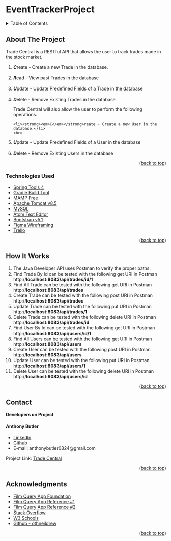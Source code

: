 # EventTrackerProject

<!-- PROJECT LOGO -->

<!-- TABLE OF CONTENTS -->

<details>
  <summary>Table of Contents</summary>
  <ul>
    <li>
      <a href="#about-the-project">About The Project</a>
  </ul>
  <ul>
    <li><a href="#technologies-used">Technologies Used</a></li>
  </ul>
  </li>
  <ul>
    <li><a href="#howitworks">How It Works</a></li>
  </ul>
  <ul>
    <li><a href="#contact">Contact</a></li>
  </ul>

  <ul>
    <li><a href="#acknowledgments">Acknowledgments</a></li>
  </ul>

</details>

<!-- ABOUT THE PROJECT -->

## About The Project

<p>Trade Central is a RESTful API that allows the user to track trades made in the stock market.</p>
<ol>
  <li><strong><em>C</em></strong>reate - Create a new Trade in the database.</li>
  <br>
  <li><strong><em>R</em></strong>ead - View past Trades in the database</li>
  <br>
  <li><strong><em>U</em></strong>pdate - Update Predefined Fields of a Trade in the database</li>
  <br>
  <li><strong><em>D</em></strong>elete - Remove Existing Trades in the database</li>

  <p>Trade Central will also allow the user to perform the following operations. </p>

    <li><strong><em>C</em></strong>reate - Create a new User in the database.</li>
    <br>
  <li><strong><em>U</em></strong>pdate - Update Predefined Fields of a User in the database</li>
  <br>
  <li><strong><em>D</em></strong>elete - Remove Existing Users in the database</li>
</ol>


<p align="right">(<a href="#top">back to top</a>)</p>

### Technologies Used

- [Spring Tools 4](https://spring.io/tools)
- [Gradle Build Tool](https://gradle.org/install/)
- [MAMP Free](https://www.mamp.info/en/mac/)
- [Apache Tomcat v8.5](https://tomcat.apache.org/)
- [MySQL](https://www.mysql.com/)
- [Atom Text Editor](https://atom.io/)
- [Bootstrap v5.1](https://getbootstrap.com)
- [Figma Wireframing](https://www.figma.com)
- [Trello](https://trello.com)

<p align="right">(<a href="#top">back to top</a>)</p>

## How It Works

<ol>
<li>
The Java Developer API uses Postman to verify the proper paths.
</li>

<li>
Find Trade By Id can be tested with the following get URI in Postman http://<strong>localhost:8083/api/trades/id/1</strong>
</li>

<li>
Find All Trade can be tested with the following get URI in Postman http://<strong>localhost:8083/api/trades</strong>
</li>

<li>
Create Trade can be tested with the following post URI in Postman http://<strong>localhost:8083/api/trades</strong>
</li>

<li>
Update Trade can be tested with the following put URI in Postman http://<strong>localhost:8083/api/trades/1</strong>
</li>

<li>
Delete Trade can be tested with the following delete URI in Postman http://<strong>localhost:8083/api/trades/id</strong>
</li>

<li>
Find User By Id can be tested with the following get URI in Postman http://<strong>localhost:8083/api/users/id/1</strong>
</li>

<li>
Find All Users can be tested with the following get URI in Postman http://<strong>localhost:8083/api/users</strong>
</li>

<li>
Create User can be tested with the following post URI in Postman http://<strong>localhost:8083/api/users</strong>
</li>

<li>
Update User can be tested with the following put URI in Postman http://<strong>localhost:8083/api/users/1</strong>
</li>

<li>
Delete User can be tested with the following delete URI in Postman http://<strong>localhost:8083/api/users/id</strong>
</li>
</ol>

<p align="right">(<a href="#top">back to top</a>)</p>

## Contact

<strong>Developers on Project</strong>

<h4>Anthony Butler</h4>

<ul>
  <li><a href="http://www.linkedin.com/in/anthony-tyler-butler">LinkedIn</a></li>
  <li><a href="https://github.com/anthonyb0824">Github</a></li>
  <li> E-mail: anthonybutler0824@gmail.com</li>
</ul>

Project Link: [Trade Central](https://github.com/anthonyb0824/EventTrackerProject)

<p align="right">(<a href="#top">back to top</a>)</p>

<!-- ACKNOWLEDGMENTS -->

## Acknowledgments

- [Film Query App Foundation](https://github.com/anthonyb0824/FilmQueryProject)
- [Film Query App Reference #1](https://github.com/Cagugu/FilmQueryProject)
- [Film Query App Reference #2](https://github.com/acorneld/FilmQueryProject)
- [Stack Overflow](https://stackoverflow.com/)
- [W3 Schools](https://www.w3schools.com/)
- [Github - othneildrew](https://github.com/othneildrew/Best-README-Template)

<p align="right">(<a href="#top">back to top</a>)</p>

